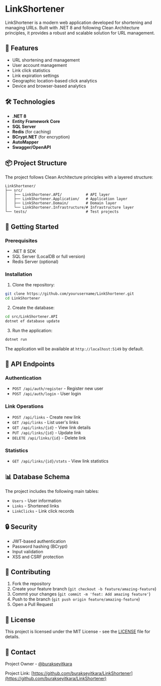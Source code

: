 # LinkShortener

LinkShortener is a modern web application developed for shortening and managing URLs. Built with .NET 8 and following Clean Architecture principles, it provides a robust and scalable solution for URL management.

## 🚀 Features

- URL shortening and management
- User account management
- Link click statistics
- Link expiration settings
- Geographic location-based click analytics
- Device and browser-based analytics

## 🛠️ Technologies

- **.NET 8**
- **Entity Framework Core**
- **SQL Server**
- **Redis** (for caching)
- **BCrypt.NET** (for encryption)
- **AutoMapper**
- **Swagger/OpenAPI**

## 📦 Project Structure

The project follows Clean Architecture principles with a layered structure:

```
LinkShortener/
├── src/
│   ├── LinkShortener.API/           # API layer
│   ├── LinkShortener.Application/   # Application layer
│   ├── LinkShortener.Domain/        # Domain layer
│   └── LinkShortener.Infrastructure/# Infrastructure layer
└── tests/                           # Test projects
```

## 🚀 Getting Started

### Prerequisites

- .NET 8 SDK
- SQL Server (LocalDB or full version)
- Redis Server (optional)

### Installation

1. Clone the repository:
```bash
git clone https://github.com/yourusername/LinkShortener.git
cd LinkShortener
```

2. Create the database:
```bash
cd src/LinkShortener.API
dotnet ef database update
```

3. Run the application:
```bash
dotnet run
```

The application will be available at `http://localhost:5149` by default.

## 🔑 API Endpoints

### Authentication

- `POST /api/auth/register` - Register new user
- `POST /api/auth/login` - User login

### Link Operations

- `POST /api/links` - Create new link
- `GET /api/links` - List user's links
- `GET /api/links/{id}` - View link details
- `PUT /api/links/{id}` - Update link
- `DELETE /api/links/{id}` - Delete link

### Statistics

- `GET /api/links/{id}/stats` - View link statistics

## 📊 Database Schema

The project includes the following main tables:

- `Users` - User information
- `Links` - Shortened links
- `LinkClicks` - Link click records

## 🔒 Security

- JWT-based authentication
- Password hashing (BCrypt)
- Input validation
- XSS and CSRF protection

## 🤝 Contributing

1. Fork the repository
2. Create your feature branch (`git checkout -b feature/amazing-feature`)
3. Commit your changes (`git commit -m 'feat: Add amazing feature'`)
4. Push to the branch (`git push origin feature/amazing-feature`)
5. Open a Pull Request

## 📝 License

This project is licensed under the MIT License - see the [LICENSE](LICENSE) file for details.

## 📧 Contact

Project Owner - [@burakseyitkara](https://github.com/burakseyitkara)

Project Link: [https://github.com/burakseyitkara/LinkShortener](https://github.com/burakseyitkara/LinkShortener) 